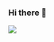 ### Hi there 👋
<img src="https://media.licdn.com/dms/image/D5616AQFfMr3CyedKHw/profile-displaybackgroundimage-shrink_350_1400/0/1691492185390?e=1697068800&v=beta&t=umUvvbOh8M-fbsDePp8SfE6GCH13M_iXll0cWigN2Xw" />
